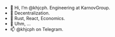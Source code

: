 - 👋 Hi, I’m @khjcph. Engineering at KarnovGroup.
- 👀 Decentralization.
- 🌱 Rust, React, Economics.
- 💞️ Uhm, ...
- 📫 @khjcph on Telegram.
